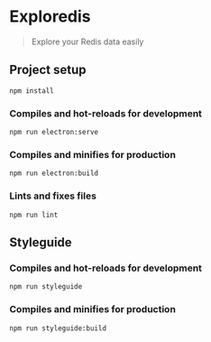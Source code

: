 # Exploredis

> Explore your Redis data easily

## Project setup

```
npm install
```

### Compiles and hot-reloads for development

```
npm run electron:serve
```

### Compiles and minifies for production

```
npm run electron:build
```

### Lints and fixes files

```
npm run lint
```

## Styleguide

### Compiles and hot-reloads for development

```
npm run styleguide
```

### Compiles and minifies for production

```
npm run styleguide:build
```
